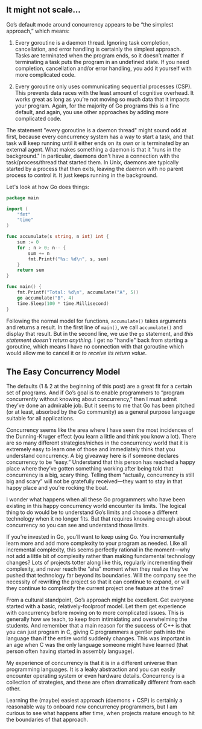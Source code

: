 ## It might not scale...

Go’s default mode around concurrency appears to be “the simplest approach,” which means:

1. Every goroutine is a daemon thread. Ignoring task completion, cancellation, and error handling is certainly the simplest approach. Tasks are terminated when the program ends, so it doesn’t matter if terminating a task puts the program in an undefined state. If you need completion, cancellation and/or error handling, you add it yourself with more complicated code.

2. Every goroutine only uses communicating sequential processes (CSP). This prevents data races with the least amount of cognitive overhead. It works great as long as you’re not moving so much data that it impacts your program. Again, for the majority of Go programs this is a fine default, and again, you use other approaches by adding more complicated code.

The statement "every goroutine is a daemon thread" might sound odd at first, because every concurrency system has a way to start a task, and that task will keep running until it either ends on its own or is terminated by an external agent. What makes something a daemon is that it "runs in the background." In particular, daemons don't have a connection with the task/process/thread that started them. In Unix, daemons are typically started by a process that then exits, leaving the daemon with no parent process to control it. It just keeps running in the background.

Let's look at how Go does things:
``` go
package main

import (
	"fmt"
	"time"
)

func accumulate(s string, n int) int {
	sum := 0
	for ; n > 0; n-- {
		sum += n
		fmt.Printf("%s: %d\n", s, sum)
	}
	return sum
}

func main() {
	fmt.Printf("Total: %d\n", accumulate("A", 5))
	go accumulate("B", 4)
	time.Sleep(100 * time.Millisecond)
}
```
Following the normal model for functions, `accumulate()` takes arguments and returns a result. In the first line of `main()`, we call `accumulate()` and display that result. But in the second line, we use the `go` statement, and *this statement doesn't return anything*. I get no "handle" back from starting a goroutine, which means I have no connection with that goroutine which would allow me to cancel it or *to receive its return value*.
## The Easy Concurrency Model

The defaults (1 & 2 at the beginning of this post) are a great fit for a certain set of programs. And if Go’s goal is to enable programmers to “program concurrently without knowing about concurrency,” then I must admit they’ve done an admirable job. But it seems to me that Go has been pitched (or at least, absorbed by the Go community) as a general purpose language suitable for all applications.

Concurrency seems like the area where I have seen the most incidences of the Dunning-Kruger effect (you learn a little and think you know a lot). There are so many different strategies/niches in the concurrency world that it is extremely easy to learn one of those and immediately think that you understand concurrency. A big giveaway here is if someone declares concurrency to be “easy.” Understand that this person has reached a happy place where they’ve gotten something working after being told that concurrency is a big, scary thing. Telling them “actually, concurrency is still big and scary” will not be gratefully received—they want to stay in that happy place and you’re rocking the boat.

I wonder what happens when all these Go programmers who have been existing in this happy concurrency world encounter its limits. The logical thing to do would be to understand Go’s limits and choose a different technology when it no longer fits. But that requires knowing enough about concurrency so you can see and understand those limits.

If you’re invested in Go, you’ll want to keep using Go. You incrementally learn more and add more complexity to your program as needed. Like all incremental complexity, this seems perfectly rational in the moment—why not add a little bit of complexity rather than making fundamental technology changes? Lots of projects totter along like this, regularly incrementing their complexity, and never reach the “aha” moment when they realize they’ve pushed that technology far beyond its boundaries. Will the company see the necessity of rewriting the project so that it can continue to expand, or will they continue to complexify the current project one feature at the time?

From a cultural standpoint, Go’s approach might be excellent. Get everyone started with a basic, relatively-foolproof model. Let them get experience with concurrency before moving on to more complicated issues. This is generally how we teach, to keep from intimidating and overwhelming the students. And remember that a main reason for the success of C++ is that you can just program in C, giving C programmers a gentler path into the language than if the entire world suddenly changes. This was important in an age when C was the only language someone might have learned (that person often having started in assembly language).

My experience of concurrency is that it is in a different universe than programming languages. It is a leaky abstraction and you can easily encounter operating system or even hardware details. Concurrency is a collection of strategies, and these are often dramatically different from each other.

Learning the (maybe) easiest approach (daemons + CSP) is certainly a reasonable way to onboard new concurrency programmers, but I am curious to see what happens after time, when projects mature enough to hit the boundaries of that approach.